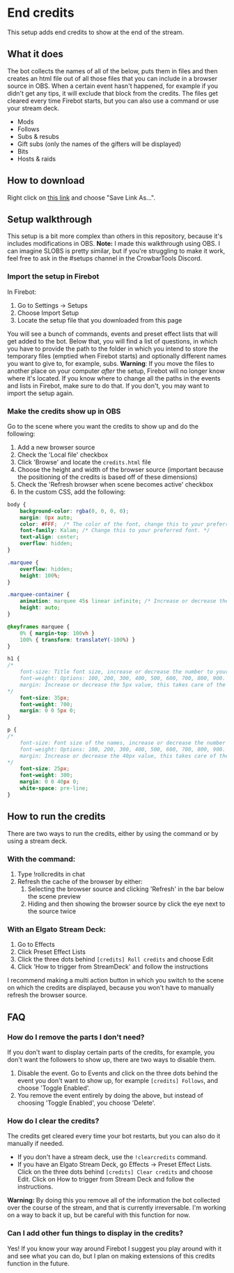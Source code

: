 # End credits

This setup adds end credits to show at the end of the stream.

## What it does
The bot collects the names of all of the below, puts them in files and then creates an html file out of all those files that you can include in a browser source in OBS. When a certain event hasn't happened, for example if you didn't get any tips, it will exclude that block from the credits. The files get cleared every time Firebot starts, but you can also use a command or use your stream deck.
- Mods
- Follows
- Subs & resubs
- Gift subs (only the names of the gifters will be displayed)
- Bits
- Hosts & raids

## How to download
Right click on [this link](https://github.com/CaveMobster/firebot-setups/blob/master/Credits/credits.firebotsetup?raw=true) and choose "Save Link As...".

## Setup walkthrough
This setup is a bit more complex than others in this repository, because it's includes modifications in OBS.
**Note:** I made this walkthrough using OBS. I can imagine SLOBS is pretty similar, but if you're struggling to make it work, feel free to ask in the #setups channel in the CrowbarTools Discord.

### Import the setup in Firebot
In Firebot:
1. Go to Settings -> Setups
2. Choose Import Setup
3.  Locate the setup file that you downloaded from this page

You will see a bunch of commands, events and preset effect lists that will get added to the bot. Below that, you will find a list of questions, in which you have to provide the path to the folder in which you intend to store the temporary files (emptied when Firebot starts) and optionally different names you want to give to, for example, subs.
**Warning**: If you move the files to another place on your computer _after_ the setup, Firebot will no longer know where it's located. If you know where to change all the paths in the events and lists in Firebot, make sure to do that. If you don't, you may want to import the setup again.

### Make the credits show up in OBS
Go to the scene where you want the credits to show up and do the following:
1. Add a new browser source
2. Check the 'Local file' checkbox
3. Click 'Browse' and locate the `credits.html` file
4. Choose the height and width of the browser source (important because the positioning of the credits is based off of these dimensions)
5. Check the 'Refresh browser when scene becomes active' checkbox
6. In the custom CSS, add the following:
```css
body {
	background-color: rgba(0, 0, 0, 0);
	margin: 0px auto;
	color: #FFF;  /* The color of the font, change this to your preferred text color. */
	font-family: Kalam; /* Change this to your preferred font. */
	text-align: center;
	overflow: hidden;
}

.marquee {
	overflow: hidden;
	height: 100%;
}

.marquee-container {
	animation: marquee 45s linear infinite; /* Increase or decrease the 45s value to set how fast the text needs to scroll. */
	height: auto;
}

@keyframes marquee {
	0% { margin-top: 100vh }
	100% { transform: translateY(-100%) }
}

h1 {
/*
	font-size: Title font size, increase or decrease the number to your liking.
	font-weight: Options: 100, 200, 300, 400, 500, 600, 700, 800, 900.
	margin: Increase or decrease the 5px value, this takes care of the space between the title and the names.
*/
	font-size: 35px;
	font-weight: 700;
	margin: 0 0 5px 0;
}

p {
/*
	font-size: Font size of the names, increase or decrease the number to your liking.
	font-weight: Options: 100, 200, 300, 400, 500, 600, 700, 800, 900.
	margin: Increase or decrease the 40px value, this takes care of the space between the blocks.
*/
	font-size: 25px;
	font-weight: 300;
	margin: 0 0 40px 0;
	white-space: pre-line;
}
```

## How to run the credits
There are two ways to run the credits, either by using the command or by using a stream deck.

### With the command:
1. Type !rollcredits in chat
2. Refresh the cache of the browser by either:
    1. Selecting the browser source and clicking 'Refresh' in the bar below the scene preview
    2. Hiding and then showing the browser source by click the eye next to the source twice

### With an Elgato Stream Deck:
1. Go to Effects
2. Click Preset Effect Lists
3. Click the three dots behind `[credits] Roll credits` and choose Edit
4. Click 'How to trigger from StreamDeck' and follow the instructions

I recommend making a multi action button in which you switch to the scene on which the credits are displayed, because you won't have to manually refresh the browser source.


## FAQ

### How do I remove the parts I don't need?
If you don't want to display certain parts of the credits, for example, you don't want the followers to show up, there are two ways to disable them.
1. Disable the event. Go to Events and click on the three dots behind the event you don't want to show up, for example `[credits] Follows`, and choose 'Toggle Enabled'.
2. You remove the event entirely by doing the above, but instead of choosing 'Toggle Enabled', you choose 'Delete'.

### How do I clear the credits?
The credits get cleared every time your bot restarts, but you can also do it manually if needed.
- If you don't have a stream deck, use the `!clearcredits` command.
- If you have an Elgato Stream Deck, go Effects -> Preset Effect Lists. Click on the three dots behind `[credits] Clear credits` and choose Edit. Click on How to trigger from Stream Deck and follow the instructions.

**Warning:** By doing this you remove all of the information the bot collected over the course of the stream, and that is currently irreversable. I'm working on a way to back it up, but be careful with this function for now.

### Can I add other fun things to display in the credits?

Yes! If you know your way around Firebot I suggest you play around with it and see what you can do, but I plan on making extensions of this credits function in the future.

